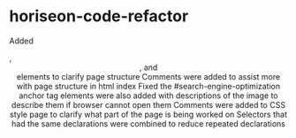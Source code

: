 # horiseon-code-refactor

Added <section>, <header>, and <footer> elements to clarify page structure
Comments were added to assist more with page structure in html index
Fixed the #search-engine-optimization anchor tag
<alt> elements were also added with descriptions of the image to describe them if browser cannot open them
Comments were added to CSS style page to clarify what part of the page is being worked on
Selectors that had the same declarations were combined to reduce repeated declarations
